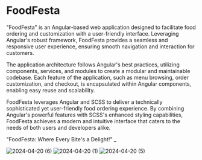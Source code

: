 # FoodFesta

"FoodFesta" is an Angular-based web application designed to facilitate food ordering and customization with a user-friendly interface. Leveraging Angular's robust framework, FoodFesta provides a seamless and responsive user experience, ensuring smooth navigation and interaction for customers.

The application architecture follows Angular's best practices, utilizing components, services, and modules to create a modular and maintainable codebase. Each feature of the application, such as menu browsing, order customization, and checkout, is encapsulated within Angular components, enabling easy reuse and scalability.

FoodFesta leverages Angular and SCSS to deliver a technically sophisticated yet user-friendly food ordering experience. By combining Angular's powerful features with SCSS's enhanced styling capabilities, FoodFesta achieves a modern and intuitive interface that caters to the needs of both users and developers alike.

"FoodFesta: Where Every Bite's a Delight!" _ 


![2024-04-20 (6)](https://github.com/YungPharaoh65/FoodFesta/assets/144108667/6a5e43b7-a39e-4048-97e7-b01b035f9ce3)
![2024-04-20 (1)](https://github.com/YungPharaoh65/FoodFesta/assets/144108667/5053e266-e368-4df0-b77b-059fd017f2eb)
![2024-04-20 (5)](https://github.com/YungPharaoh65/FoodFesta/assets/144108667/a4de3114-5f66-4980-aacb-e7cc5fc096aa)
